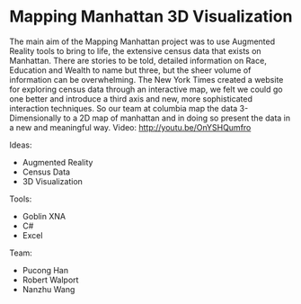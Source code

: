 Mapping Manhattan 3D Visualization 
====================

The main aim of the Mapping Manhattan project was to use Augmented Reality tools to bring to life, the extensive census data that exists on Manhattan. There are stories to be told, detailed information on Race, Education and Wealth to name but three, but the sheer volume of information can be overwhelming. The New York Times created a website for exploring census data through an interactive map, we felt we could go one better and introduce a third axis and new, more sophisticated interaction techniques. So our team at columbia map the data 3-Dimensionally to a 2D map of manhattan and in doing so present the data in a new and meaningful way. Video: http://youtu.be/OnYSHQumfro

Ideas: 
- Augmented Reality 
- Census Data 
- 3D Visualization 

Tools:
- Goblin XNA 
- C# 
- Excel 

Team: 
- Pucong Han
- Robert Walport 
- Nanzhu Wang
